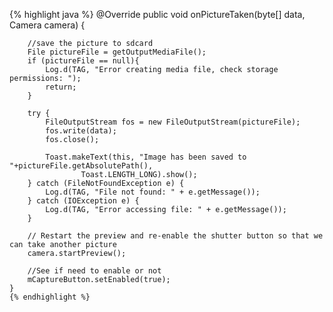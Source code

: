 {% highlight java %} 
@Override
    public void onPictureTaken(byte[] data, Camera camera) {

        //save the picture to sdcard
        File pictureFile = getOutputMediaFile();
        if (pictureFile == null){
            Log.d(TAG, "Error creating media file, check storage permissions: ");
            return;
        }

        try {
            FileOutputStream fos = new FileOutputStream(pictureFile);
            fos.write(data);
            fos.close();

            Toast.makeText(this, "Image has been saved to "+pictureFile.getAbsolutePath(), 
                    Toast.LENGTH_LONG).show();
        } catch (FileNotFoundException e) {
            Log.d(TAG, "File not found: " + e.getMessage());
        } catch (IOException e) {
            Log.d(TAG, "Error accessing file: " + e.getMessage());
        }

        // Restart the preview and re-enable the shutter button so that we can take another picture
        camera.startPreview();

        //See if need to enable or not
        mCaptureButton.setEnabled(true);
    }
    {% endhighlight %}
